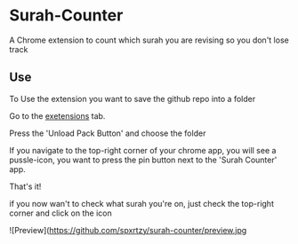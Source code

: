 # Surah-Counter
A Chrome extension to count which surah you are revising so you don't lose track

## Use

To Use the extension you want to save the github repo into a folder

Go to the [exetensions](about:extensions) tab.

Press the 'Unload Pack Button' and choose the folder

If you navigate to the top-right corner of your chrome app, you will see a pussle-icon, you want to press the pin button next to the 'Surah Counter' app. 

That's it!

if you now wan't to check what surah you're on, just check the top-right corner and click on the icon

![Preview](https://github.com/spxrtzy/surah-counter/preview.jpg
